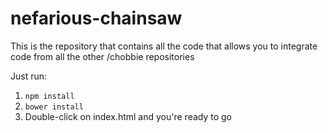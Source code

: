 # nefarious-chainsaw

This is the repository that contains all the code that allows you to integrate code from all the other /chobbie repositories

Just run:

1. `npm install`
2. `bower install`
3. Double-click on index.html and you're ready to go

